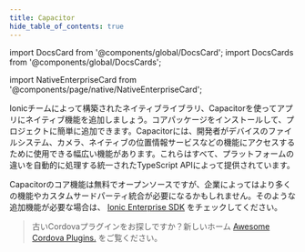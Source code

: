 ```yaml
---
title: Capacitor
hide_table_of_contents: true
---
```


import DocsCard from '@components/global/DocsCard';
import DocsCards from '@components/global/DocsCards';

import NativeEnterpriseCard from '@components/page/native/NativeEnterpriseCard';

<head>
  <title>Native APIs: Open-Source Native Device Plugins and Integrations</title>
  <meta
    name="description"
    content="Build native-powered app experiences with Native APIs. Ionic's open-source plugins and integrations make it easy to add native device functionality to any app."
  />
  <style>{`
    :root {
      --doc-item-container-width: 60rem;
    }
  `}</style>
</head>

<intro-end />

Ionicチームによって構築されたネイティブライブラリ、Capacitorを使ってアプリにネイティブ機能を追加しましょう。コアパッケージをインストールして、プロジェクトに簡単に追加できます。Capacitorには、開発者がデバイスのファイルシステム、カメラ、ネイティブの位置情報サービスなどの機能にアクセスするために使用できる幅広い機能があります。これらはすべて、プラットフォームの違いを自動的に処理する統一されたTypeScript APIによって提供されています。

Capacitorのコア機能は無料でオープンソースですが、企業によってはより多くの機能やカスタムサードパーティ統合が必要になるかもしれません。そのような追加機能が必要な場合は、 [Ionic Enterprise SDK](https://ionic.io/enterprise-sdk) をチェックしてください。

<NativeEnterpriseCard />

> 古いCordovaプラグインをお探しですか？新しいホーム [Awesome Cordova Plugins.](https://danielsogl.gitbook.io/awesome-cordova-plugins/) をご覧ください。
